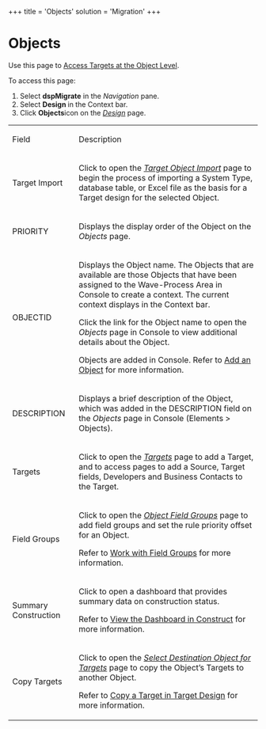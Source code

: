+++
title = 'Objects'
solution = 'Migration'
+++

# Objects

<div class="use">

Use this page to [Access Targets at the Object
Level](../Use_Cases/Access_Targets_at_the_Object_Level).

</div>

To access this page:

1.  Select <span style="font-weight: bold;">dspMigrate</span> in the
    <span style="font-style: italic;">Navigation</span> pane.
2.  Select <span style="font-weight: bold;">Design </span>in the Context
    bar.
3.  Click <span style="font-weight: bold;">Objects</span>icon on the
    *[Design](Design)* page.

<table>
<tbody>
<tr class="odd">
<td><p>Field</p></td>
<td><p>Description</p></td>
</tr>
<tr class="even">
<td><p>Target Import</p></td>
<td><p>Click to open the <em><a href="Target_Object_Import">Target Object Import</a></em> page to begin the process of importing a System Type, database table, or Excel file as the basis for a Target design for the selected Object.</p></td>
</tr>
<tr class="odd">
<td><p>PRIORITY</p></td>
<td><p>Displays the display order of the Object on the <em>Objects</em> page.</p></td>
</tr>
<tr class="even">
<td><p>OBJECTID</p></td>
<td><p>Displays the Object name. The Objects that are available are those Objects that have been assigned to the Wave-Process Area in Console to create a context. The current context displays in the Context bar.</p>
<p>Click the link for the Object name to open the <span style="font-style: italic;">Objects</span> page in Console to view additional details about the Object.</p>
<p>Objects are added in Console. Refer to <a href="../../Console/Use_Cases/Add_Elements_Separately#Add3">Add an Object</a> for more information.</p></td>
</tr>
<tr class="odd">
<td><p>DESCRIPTION</p></td>
<td><p>Displays a brief description of the Object, which was added in the DESCRIPTION field on the <span style="font-style: italic;">Objects</span> page in Console (Elements &gt; Objects).</p></td>
</tr>
<tr class="even">
<td><p>Targets</p></td>
<td><p>Click to open the <em><a href="Targets_H_Design">Targets</a></em> page to add a Target, and to access pages to add a Source, Target fields, Developers and Business Contacts to the Target.</p></td>
</tr>
<tr class="odd">
<td><p>Field Groups</p></td>
<td><p>Click to open the <em><a href="Object_Field_Groups">Object Field Groups</a></em> page to add field groups and set the rule priority offset for an Object.</p>
<p>Refer to <a href="../Use_Cases/Work_with_Field_Groups">Work with Field Groups</a> for more information.</p></td>
</tr>
<tr class="even">
<td><p>Summary Construction</p></td>
<td><p>Click to open a dashboard that provides summary data on construction status.</p>
<p>Refer to <a href="../../Construct/Use_Cases/View_Dashboard_in_Construct">View the Dashboard in Construct</a> for more information.</p></td>
</tr>
<tr class="odd">
<td><p>Copy Targets</p></td>
<td><p>Click to open the <em><a href="Select_Destination_Object_for_Targets">Select Destination Object for Targets</a></em> page to copy the Object’s Targets to another Object.</p>
<p>Refer to <a href="../Use_Cases/Copy_a_Target_in_Target_Design">Copy a Target in Target Design</a> for more information.</p></td>
</tr>
</tbody>
</table>
